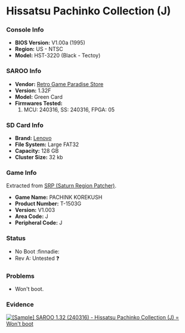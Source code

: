 # Hissatsu Pachinko Collection (J)

### Console Info

- <b>BIOS Version:</b> V1.00a (1995)
- <b>Region:</b> US - NTSC
- <b>Model:</b> HST-3220 (Black - Tectoy)

### SAROO Info

- <b>Vendor:</b> [Retro Game Paradise Store](https://s.click.aliexpress.com/e/_DlCqvfB)
- <b>Version:</b> 1.32F
- <b>Model:</b> Green Card
- <b>Firmwares Tested:</b>
  1. MCU: 240316, SS: 240316, FPGA: 05

### SD Card Info

- <b>Brand:</b> [Lenovo](https://s.click.aliexpress.com/e/_DBowUFx)
- <b>File System:</b> Large FAT32
- <b>Capacity:</b> 128 GB
- <b>Cluster Size:</b> 32 kb

### Game Info

Extracted from [SRP (Saturn Region Patcher)](https://segaxtreme.net/resources/saturn-region-patcher.81/download).

- <b>Game Name:</b> PACHINK KOREKUSH
- <b>Product Number:</b> T-1503G
- <b>Version:</b> V1.003
- <b>Area Code:</b> J
- <b>Peripheral Code:</b> J

### Status

- No Boot :finnadie:
- Rev A: Untested :question:

### Problems

- Won't boot.

### Evidence

[![[Sample] SAROO 1.32 (240316) - Hissatsu Pachinko Collection (J) = Won't boot](https://img.youtube.com/vi/ZtcxHes5EIo/0.jpg)](https://www.youtube.com/watch?v=ZtcxHes5EIo)
